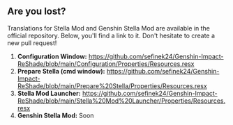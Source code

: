## Are you lost?

Translations for Stella Mod and Genshin Stella Mod are available in the official repository. Below, you'll find a link to it. Don't hesitate to create a new pull request!

1. **Configuration Window:** https://github.com/sefinek24/Genshin-Impact-ReShade/blob/main/Configuration/Properties/Resources.resx
2. **Prepare Stella (cmd window):** https://github.com/sefinek24/Genshin-Impact-ReShade/blob/main/Prepare%20Stella/Properties/Resources.resx
3. **Stella Mod Launcher:** https://github.com/sefinek24/Genshin-Impact-ReShade/blob/main/Stella%20Mod%20Launcher/Properties/Resources.resx
4. **Genshin Stella Mod:** Soon